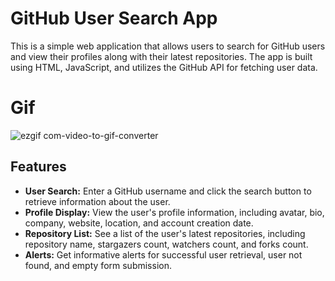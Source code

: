 # GitHub User Search App

This is a simple web application that allows users to search for GitHub users and view their profiles along with their latest repositories. The app is built using HTML, JavaScript, and utilizes the GitHub API for fetching user data.


# Gif
![ezgif com-video-to-gif-converter](https://github.com/tubayapa/GitHub-User-Search-App/assets/147662888/c3093b10-d7a7-41b2-bfd7-fc6af47e17d6)

## **Features**

- **User Search:** Enter a GitHub username and click the search button to retrieve information about the user.
- **Profile Display:** View the user's profile information, including avatar, bio, company, website, location, and account creation date.
- **Repository List:** See a list of the user's latest repositories, including repository name, stargazers count, watchers count, and forks count.
- **Alerts:** Get informative alerts for successful user retrieval, user not found, and empty form submission.




